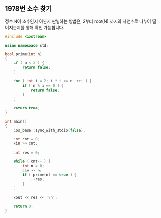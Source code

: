 1978번 소수 찾기
-------------

정수 N이 소수인지 아닌지 판별하는 방법은, 2부터 root(N) 까지의 자연수로 나누어 떨어지는지를 통해 확인 가능합니다.  

~~~ cpp
#include <iostream>

using namespace std;

bool prime(int n) 
{
    if ( n < 2 ) {
        return false;
    }
    
    for ( int i = 2; i * i <= n; ++i ) {
        if ( n % i == 0 ) {
            return false;
        }
    }
    
    return true;
}

int main() 
{
    ios_base::sync_with_stdio(false);

    int cnt = 0;
    cin >> cnt;
    
    int res = 0;

    while ( cnt-- ) {
        int n = 0;
        cin >> n;
        if ( prime(n) == true ) {
            ++res;
        }
    }
    
    cout << res << '\n';
    
    return 0;
}
~~~